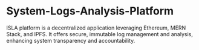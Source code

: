 # System-Logs-Analysis-Platform
ISLA platform is a decentralized application leveraging Ethereum, MERN Stack, and IPFS. It offers secure, immutable log management and analysis, enhancing system transparency and accountability.
